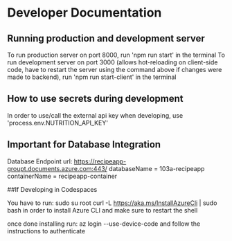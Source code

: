 # Developer Documentation

## Running production and development server

To run production server on port 8000, run 'npm run start' in the terminal
To run development server on port 3000 (allows hot-reloading on client-side code, have to restart the server using the command above if changes were made to backend), run 'npm run start-client' in the terminal

## How to use secrets during development

In order to use/call the external api key when developing, use 'process.env.NUTRITION_API_KEY'

## Important for Database Integration

Database Endpoint url: https://recipeapp-groupt.documents.azure.com:443/
databaseName = 103a-recipeapp
containerName = recipeapp-container

##If Developing in Codespaces 

You have to run:
sudo su root
curl -L https://aka.ms/InstallAzureCli | sudo bash
in order to install Azure CLI and make sure to restart the shell

once done installing run:
az login --use-device-code and follow the instructions to authenticate



